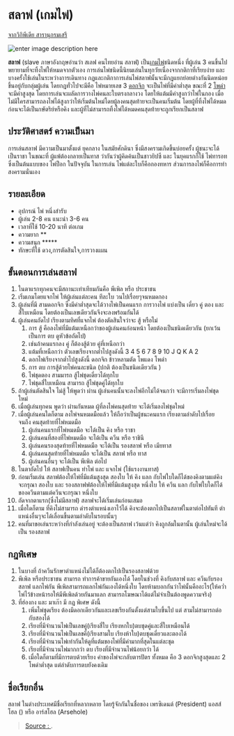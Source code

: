 
# สลาฟ (เกมไพ่)

[จากวิกิพีเดีย สารานุกรมเสรี](http://th.wikipedia.org/wiki/%E0%B8%AA%E0%B8%A5%E0%B8%B2%E0%B8%9F_(%E0%B9%80%E0%B8%81%E0%B8%A1%E0%B9%84%E0%B8%9E%E0%B9%88))

![enter image description here](https://scontent.fbkk2-7.fna.fbcdn.net/v/t31.0-8/819206_375064809259313_2077529308_o.jpg?_nc_cat=109&_nc_sid=85a577&_nc_eui2=AeH62eGedETO3KLzNC5yU-AFPPYWIv0pLbxSleGP6nXIxvXbUBxB2ADO68xM0uS1CVaxrfk5I4fC1DJudmLDLZK2UxjgFydFCRTinUJB_4OqYQ&_nc_ohc=J4trG3PnvG4AX-k5flS&_nc_ht=scontent.fbkk2-7.fna&oh=ee48e20a9332b24ac6592c939968c7a0&oe=5EA966F3)

**สลาฟ**  (slave ภาษาอังกฤษอ่านว่า สเลฟ คนไทยอ่าน สลาฟ) เป็น[เกมไพ่](http://th.wikipedia.org/wiki/%E0%B9%80%E0%B8%81%E0%B8%A1%E0%B9%84%E0%B8%9E%E0%B9%88 "เกมไพ่")ชนิดหนึ่ง ที่ผู้เล่น 3 คนขึ้นไปพยายามที่จะทิ้งไพ่ให้หมดจากตัวเอง การเล่นไพ่ชนิดนี้นิยมเล่นในทุกวัยเนื่องจากกติกาที่เรียบง่าย และบางครั้งใช้เล่นในระหว่างการเดินทาง กฎและกติกาการเล่นไพ่สลาฟนั้นจะมีกฎแยกย่อยต่างกันนิดหน่อยขึ้นอยู่กับกลุ่มผู้เล่น โดยกฎทั่วไปจะมีคือ ไพ่หมายเลข 3  [ดอกจิก](http://th.wikipedia.org/wiki/%E0%B8%94%E0%B8%AD%E0%B8%81%E0%B8%88%E0%B8%B4%E0%B8%81 "ดอกจิก")  จะเป็นไพ่ที่มีค่าต่ำสุด ขณะที่ 2  [โพดำ](http://th.wikipedia.org/wiki/%E0%B9%82%E0%B8%9E%E0%B8%94%E0%B8%B3 "โพดำ")  จะมีค่าสูงสุด โดยการเล่นจะผลัดการวางไพ่คนละใบตรงกลางวง โดยให้แต้มมีค่าสูงกว่าไพ่ในกอง เมื่อไม่มีใครสามารถลงไพ่ได้สูงกว่าให้เริ่มต้นใหม่โดยผู้ลงคนสุดท้ายจะเป็นคนเริ่มต้น โดยผู้ที่ทิ้งไพ่ได้หมดก่อนจะได้เป็นกษัตริย์หรือคิง และผู้ที่ไม่สามารถทิ้งไพ่ได้หมดคนสุดท้ายจะถูกเรียกเป็นสลาฟ

## ประวัติศาสตร์ ความเป็นมา

การเล่นสลาฟ มีความเป็นมาตั้งแต่ ยุคกลาง ในสมัยศักดินา ซึ่งมีสงครามเกิดขึ้นบ่อยครั้ง ผู้ชนะจะได้เป็นราชา ในขณะที่ ผู้แพ้ต้องกลายเป็นทาส ว่ากันว่าผู้คิดค้นเป็นชาวยิปซี และ ในยุคแรกก็ใช้ ไพ่ทารอท ซึ่งเป็นต้นแบบของ ไพ่ป็อก ในปัจจุบัน ในการเล่น ไพ่แต่ละใบก็คือกองทหาร ส่วนการลงไพ่ก็คือการทำสงครามนั่นเอง

## รายละเอียด

-   อุปกรณ์ ไพ่ หนึ่งสำรับ
-   ผู้เล่น 2-8 คน แนะนำ 3-6 คน
-   เวลาที่ใช้ 10-20 นาที ต่อเกม
-   ความยาก **
-   ความสนุก *****
-   ทักษะที่ใช้ ดวง,การตัดสินใจ,การวางแผน

## ขั้นตอนการเล่นสลาฟ

1.  ในตาแรกทุกคนจะมีสถานะเท่าเทียมกันคือ พีเพิล หรือ ประชาชน
2.  เริ่มเกมโดยแจกไพ่ ให้ผู้เล่นแต่ละคน ทีละใบ วนไปเรื่อยๆจนหมดกอง
3.  ผู้เล่นที่มี สามดอกจิก ซึ่งมีค่าต่ำสุดจะได้วางไพ่เป็นคนแรก การวางไพ่ แบ่งเป็น เดี่ยว คู่ ตอง และ สี่ใบเหมือน โดยต้องเป็นเลขเดียวกันจึงจะลงพร้อมกันได้
4.  ผู้เล่นคนถัดไป เรียงตามทิศที่แจกไพ่ ต้องตัดสินใจว่าจะ สู้ หรือไม่
    1.  การ สู้ คือลงไพ่ที่มีแต้มเหนือกว่าของผู้เล่นคนก่อนหน้า โดยต้องเป็นชนิดเดียวกัน (ยกเว้นเป็นการ ตบ ดูหัวข้อถัดไป)
    2.  เช่นถ้าคนแรกลง คู่ ก็ต้องสู้ด้วย คู่ที่เหนือกว่า
    3.  แต้มที่เหนือกว่า ตัวเลขเรียงจากต่ำไปสูงดังนี้ 3 4 5 6 7 8 9 10 J Q K A 2
    4.  ดอกไพ่เรียงจากต่ำไปสูงดังนี้ ดอกจิก ข้าวหลามตัด โพแดง โพดำ
    5.  การ ตบ การสู้ด้วยไพ่คนละชนิด (ปกติ ต้องเป็นชนิดเดียวกัน )
    6.  ไพ่ชุดตอง สามมารถ สู้ไพ่ชุดเดี่ยวได้ทุกใบ
    7.  ไพ่ชุดสี่ใบเหมือน สามารถ สู้ไพ่ชุดคู่ได้ทุกใบ
5.  ถ้าผู้เล่นตัดสินใจ ไม่สู้ ให้พูดว่า ผ่าน ผู้เล่นคนนั้นจะลงไพ่อีกไม่ได้จนกว่า จะมีการเริ่มลงไพ่ชุดใหม่
6.  เมื่อผู้เล่นทุกคน พูดว่า ผ่านกันหมด ผู้ที่ลงไพ่คนสุดท้าย จะได้เริ่มลงไพ่ชุดใหม่
7.  เมื่อผู้เล่นคนใดก็ตาม ลงไพ่จนหมดมือแล้ว ให้ถือว่าเป็นผู้ชนะคนแรก เรียงตามลำดับไปเรื่อย จนถึง คนสุดท้ายที่ไพ่หมดมือ
    1.  ผู้เล่นคนแรกที่ไพ่หมดมือ จะได้เป็น คิง หรือ ราชา
    2.  ผู้เล่นคนที่สองที่ไพ่หมดมือ จะได้เป็น ควีน หรือ ราชินี
    3.  ผู้เล่นคนรองสุดท้ายที่ไพ่หมดมือ จะได้เป็น รองสลาฟ หรือ เมียทาส
    4.  ผู้เล่นคนสุดท้ายที่ไพ่หมดมือ จะได้เป็น สลาฟ หรือ ทาส
    5.  ผู้เล่นคนอื่นๆ จะได้เป็น พีเพิล ต่อไป
8.  ในตาถัดไป ให้ สลาฟเป็นคน ทำไพ่ และ แจกไพ่ (ใช้แรงงานทาส)
9.  ก่อนเริ่มเล่น สลาฟต้องให้ไพ่ที่มีแต้มสูงสุด สองใบ ให้ คิง แลก กับไพ่ใบใดก็ได้ของคิงตามแต่คิงจะกรุณา สองใบ และ รองสลาฟฟต้องให้ไพ่ที่มีแต้มสูงสุด หนึ่งใบ ให้ ควีน แลก กับไพ่ใบใดก็ได้ของควีนตามแต่ควีนจะกรุณา หนึ่งใบ
10.  ถัดจากตาแรก(ซึ่งไม่มีสลาฟ) สลาฟจะได้เริ่มเล่นก่อนเสมอ
11.  เมื่อใดก็ตาม ที่คิงไม่สามารถ ดำรงตำแหน่งเอาไว้ได้ คิงจะต้องตกไปเป็นสลาฟในตาต่อไปทันที ตำแหน่งอื่นๆจะได้เลื่อนขึ้นตามลำดับในรอบนั้นๆ
12.  คนที่มาขอเล่นระหว่างที่กำลังเล่นอยู่ จะต้องเป็นสลาฟ เว้นแต่ว่า คิงถูกล้มในตานั้น ผู้เล่นใหม่จะได้เป็น รองสลาฟ

## กฎพิเศษ

1.  ในบางที่ ถ้าควีนรักษาตำแหน่งไม่ได้ก็ต้องตกไปเป็นรองสลาฟด้วย
2.  พีเพิล หรือประชาชน สามารถ ทำการค้าขายกันเองได้ โดยในช่วงที่ คิงกับสลาฟ และ ควีนกับรองสลาฟ แลกไพ่กัน พีเพิลสามารถแลกไพ่กันเองได้หนึ่งใบ โดยห้ามบอกกันว่าไพ่นั้นคืออะไร(ให้คว่ำไพ่ไว้ข้างหน้ารอให้มีพีเพิลด้วยกันมาแลก สามารถโฆษณาได้แต่ไม่จำเป็นต้องพูดความจริง)
3.  ที่ฮ่องกง และ มาเก๊า มี กฎ พิเศษ ดังนี้
    1.  เพิ่มไพ่ชุดเรียง ต้องมีดอกเดียวกันและเลขเรียงกันตั้งแต่สามใบขึ้นไป แต่ สามไม่สามารถต่อกับสองได้
    2.  เรียงที่มีจำนวนไพ่เป็นเลขคู่(เรียงสี่ใบ เรียงหกใบ)ตบชุดคู่และสี่ใบเหมือนได้
    3.  เรียงที่มีจำนวนไพ่เป็นเลขคี่(เรียงสามใบ เรียงห้าใบ)ตบชุดเดี่ยวและตองได้
    4.  เรียงที่มีจำนวนไพ่เท่ากันให้ดูที่แต้มของไพ่ที่มีค่ามากที่สุดในแต่ละชุด
    5.  เรียงที่มีจำนวนไพ่มากกว่า ตบ เรียงที่มีจำนวนไพ่น้อยกว่า ได้
    6.  เมื่อใดก็ตามที่มีการตบด้วยเรียง ค่าของไพ่จะกลับตารปัตร ทั้งหมด คือ 3 ดอกจิกสูงสุดและ 2 โพดำต่ำสุด แต่ลำดับการตบยังคงเดิม

## ชื่อเรียกอื่น

สลาฟ ในต่างประเทศมีชื่อเรียกที่หลากหลาย โดยรู้จักกันในชื่อของ เพรซิเดนต์ (President) แอสส์โฮล () หรือ อาร์สโฮล (Arsehole)

> [Source : ](https://www.dek-d.com/board/view/945658/).
<!--stackedit_data:
eyJoaXN0b3J5IjpbLTMyNTI3NDUyOV19
-->